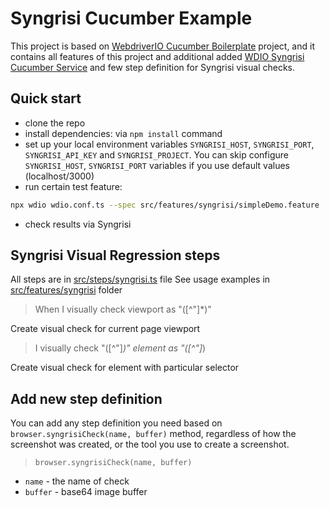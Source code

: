 Syngrisi Cucumber Example
==========================

This project is based on [WebdriverIO Cucumber Boilerplate](https://github.com/webdriverio/cucumber-boilerplate) project, and it contains all features of this project and additional added [WDIO Syngrisi Cucumber Service](https://github.com/viktor-silakov/wdio-syngrisi-cucumber-service) and few step definition for Syngrisi visual checks.

## Quick start
- clone the repo
- install dependencies: via `npm install` command
- set up your local environment variables `SYNGRISI_HOST`, `SYNGRISI_PORT`, `SYNGRISI_API_KEY` and `SYNGRISI_PROJECT`. You can skip configure `SYNGRISI_HOST`, `SYNGRISI_PORT` variables if you use default values (localhost/3000)
- run certain test feature:
```sh
npx wdio wdio.conf.ts --spec src/features/syngrisi/simpleDemo.feature
```
- check results via Syngrisi

## Syngrisi Visual Regression steps

All steps are in [src/steps/syngrisi.ts](src/steps/syngrisi.ts) file
See usage examples in [src/features/syngrisi](src/features/syngrisi) folder

> When I visually check viewport as "([^"]*)"

Create visual check for current page viewport
> I visually check "([^"]*)" element as "([^"]*)

Create visual check for element with particular selector

## Add new step definition

You can add any step definition you need based on `browser.syngrisiCheck(name, buffer)` method, regardless of how the screenshot was created, or the tool you use to create a screenshot.

>`browser.syngrisiCheck(name, buffer)`
- `name` - the name of check 
- `buffer` - base64 image buffer
